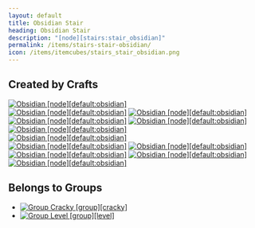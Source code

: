 ```yaml
---
layout: default
title: Obsidian Stair
heading: Obsidian Stair
description: "[node][stairs:stair_obsidian]"
permalink: /items/stairs-stair-obsidian/
icon: /items/itemcubes/stairs_stair_obsidian.png
---
```



## Created by Crafts

<div class="craft">
    <div>
        <span><a href="{{site.baseurl}}/items/default-obsidian/"><img src="{{site.baseurl}}/assets/img/items/itemcubes/default_obsidian.png" data-toggle="tooltip" title="Obsidian [node][default:obsidian]"></a></span>
        <span></span>
        <span></span>
    </div>
    <div>
        <span><a href="{{site.baseurl}}/items/default-obsidian/"><img src="{{site.baseurl}}/assets/img/items/itemcubes/default_obsidian.png" data-toggle="tooltip" title="Obsidian [node][default:obsidian]"></a></span>
        <span><a href="{{site.baseurl}}/items/default-obsidian/"><img src="{{site.baseurl}}/assets/img/items/itemcubes/default_obsidian.png" data-toggle="tooltip" title="Obsidian [node][default:obsidian]"></a></span>
        <span></span>
    </div>
    <div>
        <span><a href="{{site.baseurl}}/items/default-obsidian/"><img src="{{site.baseurl}}/assets/img/items/itemcubes/default_obsidian.png" data-toggle="tooltip" title="Obsidian [node][default:obsidian]"></a></span>
        <span><a href="{{site.baseurl}}/items/default-obsidian/"><img src="{{site.baseurl}}/assets/img/items/itemcubes/default_obsidian.png" data-toggle="tooltip" title="Obsidian [node][default:obsidian]"></a></span>
        <span><a href="{{site.baseurl}}/items/default-obsidian/"><img src="{{site.baseurl}}/assets/img/items/itemcubes/default_obsidian.png" data-toggle="tooltip" title="Obsidian [node][default:obsidian]"></a></span>
    </div>
</div>

<div class="craft">
    <div>
        <span></span>
        <span></span>
        <span><a href="{{site.baseurl}}/items/default-obsidian/"><img src="{{site.baseurl}}/assets/img/items/itemcubes/default_obsidian.png" data-toggle="tooltip" title="Obsidian [node][default:obsidian]"></a></span>
    </div>
    <div>
        <span></span>
        <span><a href="{{site.baseurl}}/items/default-obsidian/"><img src="{{site.baseurl}}/assets/img/items/itemcubes/default_obsidian.png" data-toggle="tooltip" title="Obsidian [node][default:obsidian]"></a></span>
        <span><a href="{{site.baseurl}}/items/default-obsidian/"><img src="{{site.baseurl}}/assets/img/items/itemcubes/default_obsidian.png" data-toggle="tooltip" title="Obsidian [node][default:obsidian]"></a></span>
    </div>
    <div>
        <span><a href="{{site.baseurl}}/items/default-obsidian/"><img src="{{site.baseurl}}/assets/img/items/itemcubes/default_obsidian.png" data-toggle="tooltip" title="Obsidian [node][default:obsidian]"></a></span>
        <span><a href="{{site.baseurl}}/items/default-obsidian/"><img src="{{site.baseurl}}/assets/img/items/itemcubes/default_obsidian.png" data-toggle="tooltip" title="Obsidian [node][default:obsidian]"></a></span>
        <span><a href="{{site.baseurl}}/items/default-obsidian/"><img src="{{site.baseurl}}/assets/img/items/itemcubes/default_obsidian.png" data-toggle="tooltip" title="Obsidian [node][default:obsidian]"></a></span>
    </div>
</div>


## Belongs to Groups

<ul class="list-items">
    <li><a href="{{site.baseurl}}/items/group-cracky/"><img src="{{site.baseurl}}/assets/img/items/group.png" data-toggle="tooltip" title="Group Cracky [group][cracky]"></a></li>
    <li><a href="{{site.baseurl}}/items/group-level/"><img src="{{site.baseurl}}/assets/img/items/group.png" data-toggle="tooltip" title="Group Level [group][level]"></a></li>
</ul>
